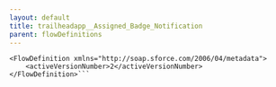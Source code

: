 ```yaml
---
layout: default
title: trailheadapp__Assigned_Badge_Notification
parent: flowDefinitions
---
```


```<?xml version="1.0" encoding="UTF-8"?>
<FlowDefinition xmlns="http://soap.sforce.com/2006/04/metadata">
    <activeVersionNumber>2</activeVersionNumber>
</FlowDefinition>```
